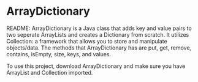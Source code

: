 # ArrayDictionary

README:
ArrayDictionary is a Java class that adds key and value pairs to two seperate ArrayLists and creates a Dictionary from scratch. It utilizes Collection: a framework that allows you to store and manipulate objects/data. The methods that ArrayDictionary has are put, get, remove, contains, isEmpty, size, keys, and values.

To use this project, download ArrayDictionary and make sure you have ArrayList and Collection imported. 
